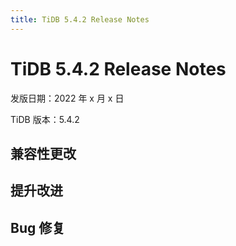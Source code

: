 ```yaml
---
title: TiDB 5.4.2 Release Notes
---
```


# TiDB 5.4.2 Release Notes

发版日期：2022 年 x 月 x 日

TiDB 版本：5.4.2

## 兼容性更改

## 提升改进

## Bug 修复
